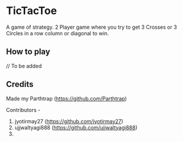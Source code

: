 # TicTacToe

A game of strategy. 2 Player game where you try to get 3 Crosses or 3 Circles in a row column or diagonal to win.

## How to play

// To be added

## Credits

Made my Parthtrap (https://github.com/Parthtrap)

Contributors -

1) jyotirmay27 (https://github.com/jyotirmay27)
2) ujjwaltyagi888 (https://github.com/ujjwaltyagi888)
3) 
